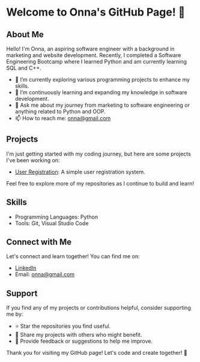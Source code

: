 # Welcome to Onna's GitHub Page! 👋

## About Me

Hello! I'm Onna, an aspiring software engineer with a background in marketing and website development. Recently, I completed a Software Engineering Bootcamp where I learned Python and am currently learning
SQL and C++.

- 🔭 I’m currently exploring various programming projects to enhance my skills.
- 🌱 I’m continuously learning and expanding my knowledge in software development.
- 💬 Ask me about my journey from marketing to software engineering or anything related to Python and OOP.
- 📫 How to reach me: onna@gmail.com

## Projects

I'm just getting started with my coding journey, but here are some projects I've been working on:

- [User Registration](https://github.com/kristinaveeb/finalCapstone): A simple user registration system.

Feel free to explore more of my repositories as I continue to build and learn!

## Skills

- Programming Languages: Python
- Tools: Git, Visual Studio Code

## Connect with Me

Let's connect and learn together! You can find me on:

- [LinkedIn]((https://www.linkedin.com/in/onna-boden/))
- Email: onna@gmail.com

## Support

If you find any of my projects or contributions helpful, consider supporting me by:

- ⭐️ Star the repositories you find useful.
- 📣 Share my projects with others who might benefit.
- 💬 Provide feedback or suggestions to help me improve.

Thank you for visiting my GitHub page! Let's code and create together! 🚀
